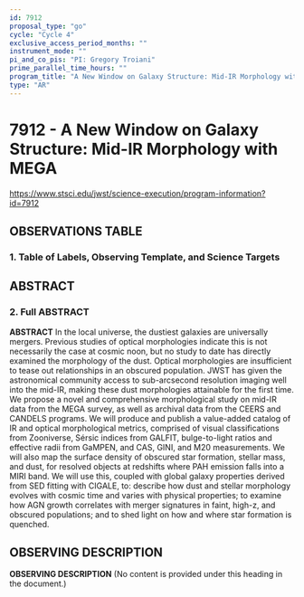 ```yaml
---
id: 7912
proposal_type: "go"
cycle: "Cycle 4"
exclusive_access_period_months: ""
instrument_mode: ""
pi_and_co_pis: "PI: Gregory Troiani"
prime_parallel_time_hours: ""
program_title: "A New Window on Galaxy Structure: Mid-IR Morphology with MEGA"
type: "AR"
---
```

# 7912 - A New Window on Galaxy Structure: Mid-IR Morphology with MEGA
https://www.stsci.edu/jwst/science-execution/program-information?id=7912
## OBSERVATIONS TABLE
### 1. Table of Labels, Observing Template, and Science Targets

## ABSTRACT

### 2. Full ABSTRACT

**ABSTRACT**
In the local universe, the dustiest galaxies are universally mergers. Previous studies of optical morphologies indicate this is not necessarily the case at cosmic noon, but no study to date has directly examined the morphology of the dust. Optical morphologies are insufficient to tease out relationships in an obscured population. JWST has given the astronomical community access to sub-arcsecond resolution imaging well into the mid-IR, making these dust morphologies attainable for the first time. We propose a novel and comprehensive morphological study on mid-IR data from the MEGA survey, as well as archival data from the CEERS and CANDELS programs. We will produce and publish a value-added catalog of IR and optical morphological metrics, comprised of visual classifications from Zooniverse, Sérsic indices from GALFIT, bulge-to-light ratios and effective radii from GaMPEN, and CAS, GINI, and M20 measurements. We will also map the surface density of obscured star formation, stellar mass, and dust, for resolved objects at redshifts where PAH emission falls into a MIRI band. We will use this, coupled with global galaxy properties derived from SED fitting with CIGALE, to: describe how dust and stellar morphology evolves with cosmic time and varies with physical properties; to examine how AGN growth correlates with merger signatures in faint, high-z, and obscured populations; and to shed light on how and where star formation is quenched.

## OBSERVING DESCRIPTION

**OBSERVING DESCRIPTION**
(No content is provided under this heading in the document.)